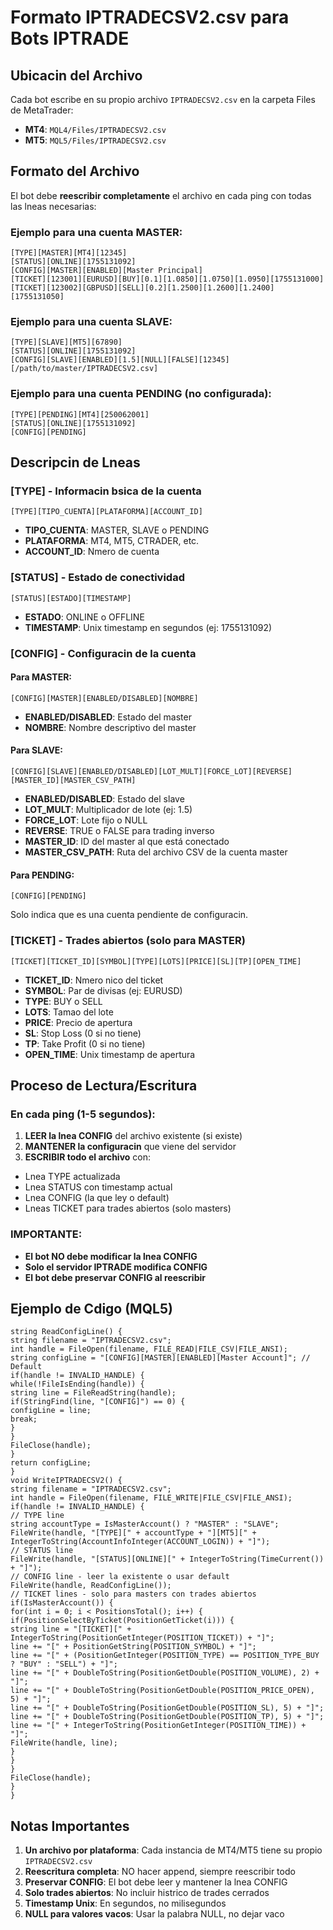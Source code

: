 # Formato IPTRADECSV2.csv para Bots IPTRADE
##  Ubicacin del Archivo
Cada bot escribe en su propio archivo `IPTRADECSV2.csv` en la carpeta Files de MetaTrader:
- **MT4**: `MQL4/Files/IPTRADECSV2.csv`
- **MT5**: `MQL5/Files/IPTRADECSV2.csv`
##  Formato del Archivo
El bot debe **reescribir completamente** el archivo en cada ping con todas las lneas necesarias:
### Ejemplo para una cuenta MASTER:
```
[TYPE][MASTER][MT4][12345]
[STATUS][ONLINE][1755131092]
[CONFIG][MASTER][ENABLED][Master Principal]
[TICKET][123001][EURUSD][BUY][0.1][1.0850][1.0750][1.0950][1755131000]
[TICKET][123002][GBPUSD][SELL][0.2][1.2500][1.2600][1.2400][1755131050]
```
### Ejemplo para una cuenta SLAVE:
```
[TYPE][SLAVE][MT5][67890]
[STATUS][ONLINE][1755131092]
[CONFIG][SLAVE][ENABLED][1.5][NULL][FALSE][12345][/path/to/master/IPTRADECSV2.csv]
```
### Ejemplo para una cuenta PENDING (no configurada):
```
[TYPE][PENDING][MT4][250062001]
[STATUS][ONLINE][1755131092]
[CONFIG][PENDING]
```
##  Descripcin de Lneas
### [TYPE] - Informacin bsica de la cuenta
```
[TYPE][TIPO_CUENTA][PLATAFORMA][ACCOUNT_ID]
```
- **TIPO_CUENTA**: MASTER, SLAVE o PENDING
- **PLATAFORMA**: MT4, MT5, CTRADER, etc.
- **ACCOUNT_ID**: Nmero de cuenta
### [STATUS] - Estado de conectividad
```
[STATUS][ESTADO][TIMESTAMP]
```
- **ESTADO**: ONLINE o OFFLINE
- **TIMESTAMP**: Unix timestamp en segundos (ej: 1755131092)
### [CONFIG] - Configuracin de la cuenta
#### Para MASTER:
```
[CONFIG][MASTER][ENABLED/DISABLED][NOMBRE]
```
- **ENABLED/DISABLED**: Estado del master
- **NOMBRE**: Nombre descriptivo del master
#### Para SLAVE:
```
[CONFIG][SLAVE][ENABLED/DISABLED][LOT_MULT][FORCE_LOT][REVERSE][MASTER_ID][MASTER_CSV_PATH]
```
- **ENABLED/DISABLED**: Estado del slave
- **LOT_MULT**: Multiplicador de lote (ej: 1.5)
- **FORCE_LOT**: Lote fijo o NULL
- **REVERSE**: TRUE o FALSE para trading inverso
- **MASTER_ID**: ID del master al que está conectado
- **MASTER_CSV_PATH**: Ruta del archivo CSV de la cuenta master
#### Para PENDING:
```
[CONFIG][PENDING]
```
Solo indica que es una cuenta pendiente de configuracin.
### [TICKET] - Trades abiertos (solo para MASTER)
```
[TICKET][TICKET_ID][SYMBOL][TYPE][LOTS][PRICE][SL][TP][OPEN_TIME]
```
- **TICKET_ID**: Nmero nico del ticket
- **SYMBOL**: Par de divisas (ej: EURUSD)
- **TYPE**: BUY o SELL
- **LOTS**: Tamao del lote
- **PRICE**: Precio de apertura
- **SL**: Stop Loss (0 si no tiene)
- **TP**: Take Profit (0 si no tiene)
- **OPEN_TIME**: Unix timestamp de apertura
##  Proceso de Lectura/Escritura
### En cada ping (1-5 segundos):
1. **LEER la lnea CONFIG** del archivo existente (si existe)
2. **MANTENER la configuracin** que viene del servidor
3. **ESCRIBIR todo el archivo** con:
- Lnea TYPE actualizada
- Lnea STATUS con timestamp actual
- Lnea CONFIG (la que ley o default)
- Lneas TICKET para trades abiertos (solo masters)
###  IMPORTANTE:
- **El bot NO debe modificar la lnea CONFIG**
- **Solo el servidor IPTRADE modifica CONFIG**
- **El bot debe preservar CONFIG al reescribir**
##  Ejemplo de Cdigo (MQL5)
```mql5
string ReadConfigLine() {
string filename = "IPTRADECSV2.csv";
int handle = FileOpen(filename, FILE_READ|FILE_CSV|FILE_ANSI);
string configLine = "[CONFIG][MASTER][ENABLED][Master Account]"; // Default
if(handle != INVALID_HANDLE) {
while(!FileIsEnding(handle)) {
string line = FileReadString(handle);
if(StringFind(line, "[CONFIG]") == 0) {
configLine = line;
break;
}
}
FileClose(handle);
}
return configLine;
}
void WriteIPTRADECSV2() {
string filename = "IPTRADECSV2.csv";
int handle = FileOpen(filename, FILE_WRITE|FILE_CSV|FILE_ANSI);
if(handle != INVALID_HANDLE) {
// TYPE line
string accountType = IsMasterAccount() ? "MASTER" : "SLAVE";
FileWrite(handle, "[TYPE][" + accountType + "][MT5][" + IntegerToString(AccountInfoInteger(ACCOUNT_LOGIN)) + "]");
// STATUS line
FileWrite(handle, "[STATUS][ONLINE][" + IntegerToString(TimeCurrent()) + "]");
// CONFIG line - leer la existente o usar default
FileWrite(handle, ReadConfigLine());
// TICKET lines - solo para masters con trades abiertos
if(IsMasterAccount()) {
for(int i = 0; i < PositionsTotal(); i++) {
if(PositionSelectByTicket(PositionGetTicket(i))) {
string line = "[TICKET][" + IntegerToString(PositionGetInteger(POSITION_TICKET)) + "]";
line += "[" + PositionGetString(POSITION_SYMBOL) + "]";
line += "[" + (PositionGetInteger(POSITION_TYPE) == POSITION_TYPE_BUY ? "BUY" : "SELL") + "]";
line += "[" + DoubleToString(PositionGetDouble(POSITION_VOLUME), 2) + "]";
line += "[" + DoubleToString(PositionGetDouble(POSITION_PRICE_OPEN), 5) + "]";
line += "[" + DoubleToString(PositionGetDouble(POSITION_SL), 5) + "]";
line += "[" + DoubleToString(PositionGetDouble(POSITION_TP), 5) + "]";
line += "[" + IntegerToString(PositionGetInteger(POSITION_TIME)) + "]";
FileWrite(handle, line);
}
}
}
FileClose(handle);
}
}
```
##  Notas Importantes
1. **Un archivo por plataforma**: Cada instancia de MT4/MT5 tiene su propio `IPTRADECSV2.csv`
2. **Reescritura completa**: NO hacer append, siempre reescribir todo
3. **Preservar CONFIG**: El bot debe leer y mantener la lnea CONFIG
4. **Solo trades abiertos**: No incluir histrico de trades cerrados
5. **Timestamp Unix**: En segundos, no milisegundos
6. **NULL para valores vacos**: Usar la palabra NULL, no dejar vaco
